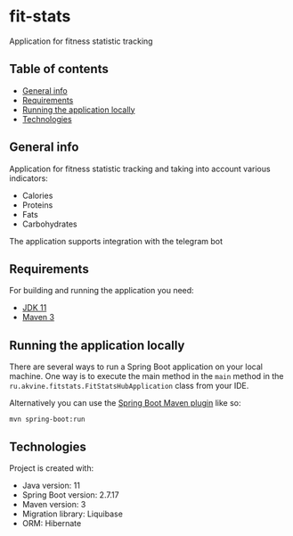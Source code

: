 # fit-stats
Application for fitness statistic tracking

## Table of contents
* [General info](#general-info)
* [Requirements](#requirements)
* [Running the application locally](#running-the-application-locally)
* [Technologies](#technologies)

## General info
Application for fitness statistic tracking and taking into account various indicators:

* Calories
* Proteins
* Fats
* Carbohydrates

The application supports integration with the telegram bot

## Requirements
For building and running the application you need:
- [JDK 11](https://www.oracle.com/java/technologies/downloads/#java11-linux)
- [Maven 3](https://maven.apache.org)

## Running the application locally
There are several ways to run a Spring Boot application on your local machine. One way is to execute the main method in the `main` method
in the `ru.akvine.fitstats.FitStatsHubApplication` class from your IDE.

Alternatively you can use the [Spring Boot Maven plugin](https://docs.spring.io/spring-boot/docs/current/reference/html/build-tool-plugins-maven-plugin.html) like so:

```shell
mvn spring-boot:run
```

## Technologies
Project is created with:
* Java version: 11
* Spring Boot version: 2.7.17
* Maven version: 3
* Migration library: Liquibase
* ORM: Hibernate